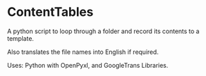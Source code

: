 # ContentTables

A python script to loop through a folder and record its contents to a template.

Also translates the file names into English if required.

Uses: Python with OpenPyxl, and GoogleTrans Libraries.
